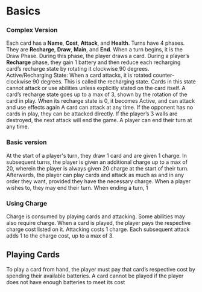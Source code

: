 # Basics
### Complex Version
Each card has a **Name**, **Cost**, **Attack**, and **Health**. Turns have 4 phases. They are **Recharge**, **Draw**, **Main**, and **End**. When a turn begins, it is the Draw Phase. During this phase, the player draws a card. During a player’s **Recharge** phase, they gain 1 battery and then reduce each recharging card’s recharge state by rotating it clockwise 90 degrees. Active/Recharging State: When a card attacks, it is rotated counter-clockwise 90 degrees. This is called the recharging state. Cards in this state cannot attack or use abilities unless explicitly stated on the card itself. A card’s recharge state goes up to a max of 3, shown by the rotation of the card in play. When its recharge state is 0, it becomes Active, and can attack and use effects again A card can attack at any time. If the opponent has no cards in play, they can be attacked directly. If the player’s 3 walls are destroyed, the next attack will end the game. A player can end their turn at any time.
### Basic version
At the start of a player's turn, they draw 1 card and are given 1 charge. In subsequent turns, the player is given an additional charge up to a max of 20, wherein the player is always given 20 charge at the start of their turn. Afterwards, the player can play cards and attack as much as and in any order they want, provided they have the necessary charge.
When a player wishes to, they may end their turn. When ending a turn, 1
### Using Charge
Charge is consumed by playing cards and attacking. Some abilities may also require charge.
When a card is played, the player pays the respective charge cost listed on it.
Attacking costs 1 charge. Each subsequent attack adds 1 to the charge cost, up to a max of 3.
## Playing Cards
To play a card from hand, the player must pay that card’s respective cost by spending their available batteries. A card cannot be played if the player does not have enough batteries to meet its cost